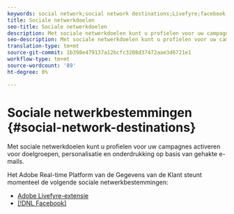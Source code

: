 ```yaml
---
keywords: social network;social network destinations;Livefyre;facebook;Facebook
title: Sociale netwerkdoelen
seo-title: Sociale netwerkdoelen
description: Met sociale netwerkdoelen kunt u profielen voor uw campagnes activeren voor doelgroepen, personalisatie en onderdrukking op basis van gehakte e-mails.
seo-description: Met sociale netwerkdoelen kunt u profielen voor uw campagnes activeren voor doelgroepen, personalisatie en onderdrukking op basis van gehakte e-mails.
translation-type: tm+mt
source-git-commit: 1b398e479137a12bcfc3208d37472aae3d6721e1
workflow-type: tm+mt
source-wordcount: '89'
ht-degree: 0%

---
```



# Sociale netwerkbestemmingen {#social-network-destinations}

Met sociale netwerkdoelen kunt u profielen voor uw campagnes activeren voor doelgroepen, personalisatie en onderdrukking op basis van gehakte e-mails.

Het Adobe Real-time Platform van de Gegevens van de Klant steunt momenteel de volgende sociale netwerkbestemmingen:

* [Adobe Livefyre-extensie](/help/rtcdp/destinations/adobe-livefyre-extension.md)
* [[!DNL Facebook]](/help/rtcdp/destinations/facebook-destination.md)